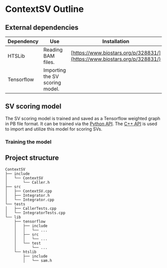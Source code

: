 # ContextSV Outline

## External dependencies

| Dependency | Use | Installation |
| - | - | - |
| HTSLib     | Reading BAM files.              | [https://www.biostars.org/p/328831/](https://www.biostars.org/p/328831/) |
| Tensorflow | Importing the SV scoring model. | |

## SV scoring model
The SV scoring model is trained and saved as a Tensorflow weighted graph in PB file format. It can be trained via the [Python API](https://www.tensorflow.org/api_docs/python/tf). The [C++ API](https://www.tensorflow.org/api_docs/cc) is used to import and utilize this model for scoring SVs.

### Training the model

## Project structure

```
ContextSV
├── include
│   └── ContextSV
│       └── Caller.h
├── src
│   ├── ContextSV.cpp
│   ├── Integrator.h
│   └── Integrator.cpp
└── tests
│   ├── CallerTests.cpp
│   └── IntegratorTests.cpp
└── lib
    ├── tensorflow
    │   ├── include
    │   │   └── ...
    │   ├── src
    │   │   └── ...
    │   └── test
    │       └── ...
    └── htslib
        ├── include
        │   └── sam.h
```

